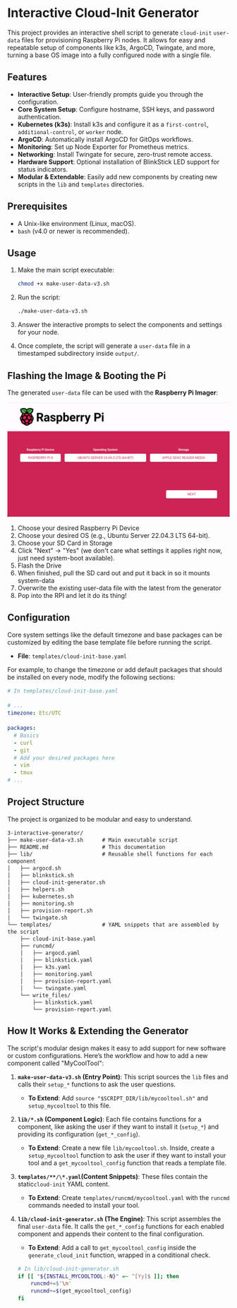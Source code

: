 # Interactive Cloud-Init Generator

This project provides an interactive shell script to generate `cloud-init` `user-data` files for provisioning Raspberry Pi nodes. It allows for easy and repeatable setup of components like k3s, ArgoCD, Twingate, and more, turning a base OS image into a fully configured node with a single file.

## Features

- **Interactive Setup**: User-friendly prompts guide you through the configuration.
- **Core System Setup**: Configure hostname, SSH keys, and password authentication.
- **Kubernetes (k3s)**: Install k3s and configure it as a `first-control`, `additional-control`, or `worker` node.
- **ArgoCD**: Automatically install ArgoCD for GitOps workflows.
- **Monitoring**: Set up Node Exporter for Prometheus metrics.
- **Networking**: Install Twingate for secure, zero-trust remote access.
- **Hardware Support**: Optional installation of BlinkStick LED support for status indicators.
- **Modular & Extendable**: Easily add new components by creating new scripts in the `lib` and `templates` directories.

## Prerequisites

- A Unix-like environment (Linux, macOS).
- `bash` (v4.0 or newer is recommended).

## Usage

1.  Make the main script executable:

    ```bash
    chmod +x make-user-data-v3.sh
    ```

2.  Run the script:

    ```bash
    ./make-user-data-v3.sh
    ```

3.  Answer the interactive prompts to select the components and settings for your node.

4.  Once complete, the script will generate a `user-data` file in a timestamped subdirectory inside `output/`.

## Flashing the Image & Booting the Pi

The generated `user-data` file can be used with the **Raspberry Pi Imager**:

![Raspberry Pi Imager](../assets/rpi-imager.png)

1.  Choose your desired Raspberry Pi Device
2.  Choose your desired OS (e.g., Ubuntu Server 22.04.3 LTS 64-bit).
3.  Choose your SD Card in Storage
4.  Click "Next" -> "Yes" (we don't care what settings it applies right now, just need system-boot available).
5.  Flash the Drive
6.  When finished, pull the SD card out and put it back in so it mounts system-data
7.  Overwrite the existing user-data file with the latest from the generator
8.  Pop into the RPI and let it do its thing!

## Configuration

Core system settings like the default timezone and base packages can be customized by editing the base template file before running the script.

- **File**: `templates/cloud-init-base.yaml`

For example, to change the timezone or add default packages that should be installed on every node, modify the following sections:

```yaml
# In templates/cloud-init-base.yaml

# ...
timezone: Etc/UTC

packages:
  # Basics
  - curl
  - git
  # Add your desired packages here
  - vim
  - tmux
# ...
```

## Project Structure

The project is organized to be modular and easy to understand.

```
3-interactive-generator/
├── make-user-data-v3.sh      # Main executable script
├── README.md                 # This documentation
├── lib/                      # Reusable shell functions for each component
│   ├── argocd.sh
│   ├── blinkstick.sh
│   ├── cloud-init-generator.sh
│   ├── helpers.sh
│   ├── kubernetes.sh
│   ├── monitoring.sh
│   ├── provision-report.sh
│   └── twingate.sh
└── templates/                # YAML snippets that are assembled by the script
    ├── cloud-init-base.yaml
    ├── runcmd/
    │   ├── argocd.yaml
    │   ├── blinkstick.yaml
    │   ├── k3s.yaml
    │   ├── monitoring.yaml
    │   ├── provision-report.yaml
    │   └── twingate.yaml
    └── write_files/
        ├── blinkstick.yaml
        └── provision-report.yaml
```

## How It Works & Extending the Generator

The script's modular design makes it easy to add support for new software or custom configurations. Here’s the workflow and how to add a new component called "MyCoolTool":

1.  **`make-user-data-v3.sh` (Entry Point)**: This script sources the `lib` files and calls their `setup_*` functions to ask the user questions.

    - **To Extend**: Add `source "$SCRIPT_DIR/lib/mycooltool.sh"` and `setup_mycooltool` to this file.

2.  **`lib/*.sh` (Component Logic)**: Each file contains functions for a component, like asking the user if they want to install it (`setup_*`) and providing its configuration (`get_*_config`).

    - **To Extend**: Create a new file `lib/mycooltool.sh`. Inside, create a `setup_mycooltool` function to ask the user if they want to install your tool and a `get_mycooltool_config` function that reads a template file.

3.  **`templates/**/\*.yaml`(Content Snippets)**: These files contain the static`cloud-init` YAML content.

    - **To Extend**: Create `templates/runcmd/mycooltool.yaml` with the `runcmd` commands needed to install your tool.

4.  **`lib/cloud-init-generator.sh` (The Engine)**: This script assembles the final `user-data` file. It calls the `get_*_config` functions for each enabled component and appends their content to the final configuration.
    - **To Extend**: Add a call to `get_mycooltool_config` inside the `generate_cloud_init` function, wrapped in a conditional check.
    ```bash
    # In lib/cloud-init-generator.sh
    if [[ "${INSTALL_MYCOOLTOOL:-N}" =~ ^[Yy]$ ]]; then
        runcmd+=$'\n'
        runcmd+=$(get_mycooltool_config)
    fi
    ```

